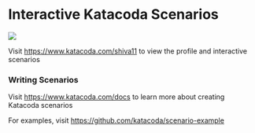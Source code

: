 # Interactive Katacoda Scenarios

[![](http://shields.katacoda.com/katacoda/shiva11/count.svg)](https://www.katacoda.com/shiva11 "Get your profile on Katacoda.com")

Visit https://www.katacoda.com/shiva11 to view the profile and interactive scenarios

### Writing Scenarios
Visit https://www.katacoda.com/docs to learn more about creating Katacoda scenarios

For examples, visit https://github.com/katacoda/scenario-example
